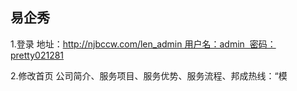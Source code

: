 ## 易企秀

1.登录 地址：http://njbccw.com/len_admin 用户名：admin  密码：pretty021281

2.修改首页 公司简介、服务项目、服务优势、服务流程、邦成热线：“模
